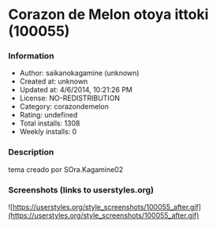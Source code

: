 # Corazon de Melon otoya ittoki (100055)

### Information
- Author: saikanokagamine (unknown)
- Created at: unknown
- Updated at: 4/6/2014, 10:21:26 PM
- License: NO-REDISTRIBUTION
- Category: corazondemelon
- Rating: undefined
- Total installs: 1308
- Weekly installs: 0


### Description
tema creado por SOra.Kagamine02


### Screenshots (links to userstyles.org)
![https://userstyles.org/style_screenshots/100055_after.gif](https://userstyles.org/style_screenshots/100055_after.gif)


